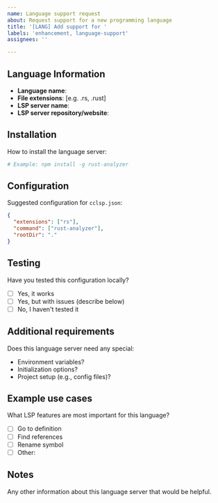 ```yaml
---
name: Language support request
about: Request support for a new programming language
title: '[LANG] Add support for '
labels: 'enhancement, language-support'
assignees: ''

---
```


## Language Information
- **Language name**: 
- **File extensions**: [e.g. .rs, .rust]
- **LSP server name**: 
- **LSP server repository/website**: 

## Installation
How to install the language server:
```bash
# Example: npm install -g rust-analyzer
```

## Configuration
Suggested configuration for `cclsp.json`:
```json
{
  "extensions": ["rs"],
  "command": ["rust-analyzer"],
  "rootDir": "."
}
```

## Testing
Have you tested this configuration locally?
- [ ] Yes, it works
- [ ] Yes, but with issues (describe below)
- [ ] No, I haven't tested it

## Additional requirements
Does this language server need any special:
- Environment variables?
- Initialization options?
- Project setup (e.g., config files)?

## Example use cases
What LSP features are most important for this language?
- [ ] Go to definition
- [ ] Find references
- [ ] Rename symbol
- [ ] Other: 

## Notes
Any other information about this language server that would be helpful.